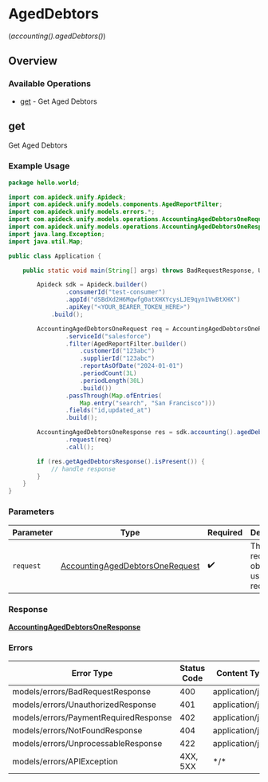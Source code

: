 # AgedDebtors
(*accounting().agedDebtors()*)

## Overview

### Available Operations

* [get](#get) - Get Aged Debtors

## get

Get Aged Debtors

### Example Usage

```java
package hello.world;

import com.apideck.unify.Apideck;
import com.apideck.unify.models.components.AgedReportFilter;
import com.apideck.unify.models.errors.*;
import com.apideck.unify.models.operations.AccountingAgedDebtorsOneRequest;
import com.apideck.unify.models.operations.AccountingAgedDebtorsOneResponse;
import java.lang.Exception;
import java.util.Map;

public class Application {

    public static void main(String[] args) throws BadRequestResponse, UnauthorizedResponse, PaymentRequiredResponse, NotFoundResponse, UnprocessableResponse, Exception {

        Apideck sdk = Apideck.builder()
                .consumerId("test-consumer")
                .appId("dSBdXd2H6Mqwfg0atXHXYcysLJE9qyn1VwBtXHX")
                .apiKey("<YOUR_BEARER_TOKEN_HERE>")
            .build();

        AccountingAgedDebtorsOneRequest req = AccountingAgedDebtorsOneRequest.builder()
                .serviceId("salesforce")
                .filter(AgedReportFilter.builder()
                    .customerId("123abc")
                    .supplierId("123abc")
                    .reportAsOfDate("2024-01-01")
                    .periodCount(3L)
                    .periodLength(30L)
                    .build())
                .passThrough(Map.ofEntries(
                    Map.entry("search", "San Francisco")))
                .fields("id,updated_at")
                .build();

        AccountingAgedDebtorsOneResponse res = sdk.accounting().agedDebtors().get()
                .request(req)
                .call();

        if (res.getAgedDebtorsResponse().isPresent()) {
            // handle response
        }
    }
}
```

### Parameters

| Parameter                                                                                     | Type                                                                                          | Required                                                                                      | Description                                                                                   |
| --------------------------------------------------------------------------------------------- | --------------------------------------------------------------------------------------------- | --------------------------------------------------------------------------------------------- | --------------------------------------------------------------------------------------------- |
| `request`                                                                                     | [AccountingAgedDebtorsOneRequest](../../models/operations/AccountingAgedDebtorsOneRequest.md) | :heavy_check_mark:                                                                            | The request object to use for the request.                                                    |

### Response

**[AccountingAgedDebtorsOneResponse](../../models/operations/AccountingAgedDebtorsOneResponse.md)**

### Errors

| Error Type                            | Status Code                           | Content Type                          |
| ------------------------------------- | ------------------------------------- | ------------------------------------- |
| models/errors/BadRequestResponse      | 400                                   | application/json                      |
| models/errors/UnauthorizedResponse    | 401                                   | application/json                      |
| models/errors/PaymentRequiredResponse | 402                                   | application/json                      |
| models/errors/NotFoundResponse        | 404                                   | application/json                      |
| models/errors/UnprocessableResponse   | 422                                   | application/json                      |
| models/errors/APIException            | 4XX, 5XX                              | \*/\*                                 |